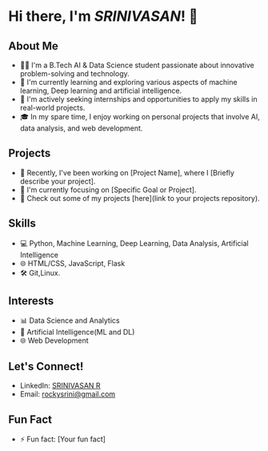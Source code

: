 # Hi there, I'm _SRINIVASAN_! 👋

## About Me

- 👨‍💻 I'm a B.Tech AI & Data Science student passionate about innovative problem-solving and technology.
- 🌱 I'm currently learning and exploring various aspects of machine learning, Deep learning and artificial intelligence.
- 💼 I'm actively seeking internships and opportunities to apply my skills in real-world projects.
- 🎓 In my spare time, I enjoy working on personal projects that involve AI, data analysis, and web development.

## Projects

- 🚀 Recently, I've been working on [Project Name], where I [Briefly describe your project].
- 🔭 I'm currently focusing on [Specific Goal or Project].
- 🌟 Check out some of my projects [here](link to your projects repository).

## Skills

- 💻 Python, Machine Learning, Deep Learning, Data Analysis, Artificial Intelligence
- 🌐 HTML/CSS, JavaScript, Flask
- 🛠️ Git,Linux.

## Interests

- 📊 Data Science and Analytics
- 🤖 Artificial Intelligence(ML and DL)
- 🌐 Web Development

## Let's Connect!

- LinkedIn: [SRINIVASAN R](https://www.linkedin.com/in/srinivasan-r-02766322a)
- Email: [rockysrini@gmail.com](mailto:rockysrini70@gmail.com)

## Fun Fact

- ⚡ Fun fact: [Your fun fact]

